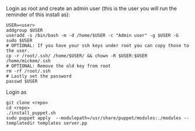 Login as root and create an admin user (this is the user you will run the reminder of this install as):
```
USER=<user>
addgroup $USER
useradd -s /bin/bash -m -d /home/$USER -c "Admin user" -g $USER -G sudo $USER
# OPTIONAL: If you have your ssh keys under root you can copy those to the user.
cp -r /root/.ssh/ /home/$USER/ && chown -R $USER:$USER /home/mickem/.ssh
# OPTIONAL: Remove the old key from root
rm -rf /root/.ssh
# Lastly set the password
passwd $USER
```

Login as <user>
```
git clone <repo>
cd <repo>
./install_puppet.sh
sudo puppet apply  --modulepath=/usr/share/puppet/modules:./modules --templatedir templates server.pp
```
